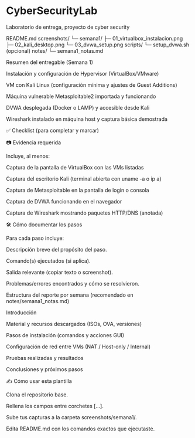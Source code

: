 # CyberSecurityLab
Laboratorio de entrega, proyecto de cyber security

README.md
screenshots/
  └─ semana1/
       ├─ 01_virtualbox_instalacion.png
       ├─ 02_kali_desktop.png
       └─ 03_dvwa_setup.png
scripts/
  └─ setup_dvwa.sh (opcional)
notes/
  └─ semana1_notas.md

Resumen del entregable (Semana 1)

Instalación y configuración de Hypervisor (VirtualBox/VMware)

VM con Kali Linux (configuración mínima y ajustes de Guest Additions)

Máquina vulnerable Metasploitable2 importada y funcionando

DVWA desplegada (Docker o LAMP) y accesible desde Kali

Wireshark instalado en máquina host y captura básica demostrada

✅ Checklist (para completar y marcar)



📷 Evidencia requerida

Incluye, al menos:

Captura de la pantalla de VirtualBox con las VMs listadas

Captura del escritorio Kali (terminal abierta con uname -a o ip a)

Captura de Metasploitable en la pantalla de login o consola

Captura de DVWA funcionando en el navegador

Captura de Wireshark mostrando paquetes HTTP/DNS (anotada)

🛠 Cómo documentar los pasos

Para cada paso incluye:

Descripción breve del propósito del paso.

Comando(s) ejecutados (si aplica).

Salida relevante (copiar texto o screenshot).

Problemas/errores encontrados y cómo se resolvieron.

Estructura del reporte por semana (recomendado en notes/semana1_notas.md)

Introducción

Material y recursos descargados (ISOs, OVA, versiones)

Pasos de instalación (comandos y acciones GUI)

Configuración de red entre VMs (NAT / Host-only / Internal)

Pruebas realizadas y resultados

Conclusiones y próximos pasos

✍️ Cómo usar esta plantilla

Clona el repositorio base.

Rellena los campos entre corchetes [...].

Sube tus capturas a la carpeta screenshots/semana1/.

Edita README.md con los comandos exactos que ejecutaste.
